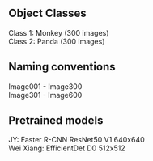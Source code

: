 ## Object Classes
Class 1: Monkey  (300 images) <br>
Class 2: Panda  (300 images) 

## Naming conventions
Image001 - Image300 <br>
Image301 - Image600

## Pretrained models
JY: Faster R-CNN ResNet50 V1 640x640  <br>
Wei Xiang: EfficientDet D0 512x512
